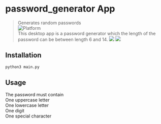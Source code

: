 # password_generator App
> Generates random passwords <br/>
![Platform](https://img.shields.io/badge/python-3.7-blue.svg) <br/>
This desktop app is a password generator which the length of the password can be between length 6 and 14.
![](password_generator/images/pass01.png)
![](password_generator/images/pass02.png)

## Installation

```sh
python3 main.py
```
## Usage
The password must contain <br/>
One uppercase letter<br/>
One lowercase letter<br/>
One digit<br/>
One special character<br/><br/>
